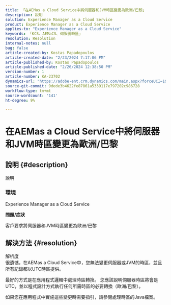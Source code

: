 ```yaml
---
title: 「在AEMas a Cloud Service中將伺服器和JVM時區變更為歐洲/巴黎」
description: 說明
solution: Experience Manager as a Cloud Service
product: Experience Manager as a Cloud Service
applies-to: "Experience Manager as a Cloud Service"
keywords: 「KCS、AEMaCS、伺服器時區」
resolution: Resolution
internal-notes: null
bug: false
article-created-by: Kostas Papadopoulos
article-created-date: "2/23/2024 7:17:06 PM"
article-published-by: Kostas Papadopoulos
article-published-date: "2/26/2024 12:38:50 PM"
version-number: 1
article-number: KA-23702
dynamics-url: "https://adobe-ent.crm.dynamics.com/main.aspx?forceUCI=1&pagetype=entityrecord&etn=knowledgearticle&id=70e1851c-80d2-ee11-9079-6045bd006c82"
source-git-commit: 9dede3b4622fe87861a5339117e797202c986728
workflow-type: tm+mt
source-wordcount: '141'
ht-degree: 9%

---
```


# 在AEMas a Cloud Service中將伺服器和JVM時區變更為歐洲/巴黎

## 說明 {#description}

說明<br>

### <b>環境</b>


Experience Manager as a Cloud Service

<b>問題/症狀</b>

客戶要求將伺服器和JVM時區變更為歐洲/巴黎


## 解決方法 {#resolution}

解析度<br>
很遺憾，在AEMas a Cloud Service中，您無法變更伺服器或JVM的時區，並且所有記錄都以UTC時區提供。

最好的方式是在應用程式邏輯中處理時區轉換。 您應該說明伺服器時區將會是UTC，並以程式設計方式執行任何所需時區的必要轉換（歐洲/巴黎）。

如果您在應用程式中實施這些變更時需要指引，請參閱處理時區的Java檔案。
